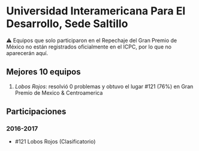 # Universidad Interamericana Para El Desarrollo, Sede Saltillo

:warning: Equipos que solo participaron en el Repechaje del Gran Premio de México no están registrados oficialmente en el ICPC, por lo que no aparecerán aquí.

## Mejores 10 equipos

1. _Lobos Rojos_: resolvió 0 problemas y obtuvo el lugar #121 (76%) en Gran Premio de Mexico & Centroamerica

## Participaciones

### 2016-2017

- #121 Lobos Rojos (Clasificatorio)



